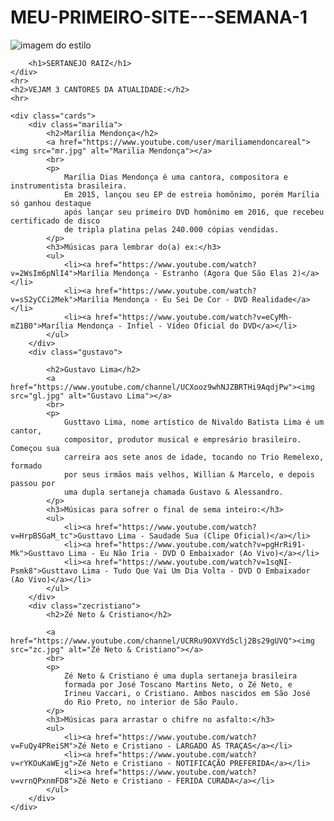 # MEU-PRIMEIRO-SITE---SEMANA-1
<!DOCTYPE html>
<html lang="pt-BR">
<head>
    <meta charset="UTF-8">
    <meta name="viewport" content="width=device-width, initial-scale=1.0">
    <title>Sertanejo é vida!</title>
    <link rel="stylesheet" href="estilo.css">
</head>
<body>
    <div class="title">
        <img src="title.jfif" alt="imagem do estilo">
    
        <h1>SERTANEJO RAIZ</h1>
    </div>
    <hr>
    <h2>VEJAM 3 CANTORES DA ATUALIDADE:</h2>
    <hr>
    
    <div class="cards">
        <div class="marilia">
            <h2>Marília Mendonça</h2>
            <a href="https://www.youtube.com/user/mariliamendoncareal"><img src="mr.jpg" alt="Marilia Mendonça"></a>
            <br>
            <p>
                Marília Dias Mendonça é uma cantora, compositora e instrumentista brasileira. 
                Em 2015, lançou seu EP de estreia homônimo, porém Marília só ganhou destaque 
                após lançar seu primeiro DVD homônimo em 2016, que recebeu certificado de disco
                de tripla platina pelas 240.000 cópias vendidas.
            </p>
            <h3>Músicas para lembrar do(a) ex:</h3>
            <ul>
                <li><a href="https://www.youtube.com/watch?v=2WsIm6pNlI4">Marília Mendonça - Estranho (Agora Que São Elas 2)</a></li>
                <li><a href="https://www.youtube.com/watch?v=sS2yCCi2Mek">Marília Mendonça - Eu Sei De Cor - DVD Realidade</a></li>
                <li><a href="https://www.youtube.com/watch?v=eCyMh-mZ1B0">Marília Mendonça - Infiel - Vídeo Oficial do DVD</a></li>
            </ul>
        </div>
        <div class="gustavo">
    
            <h2>Gustavo Lima</h2>           
            <a href="https://www.youtube.com/channel/UCXooz9whNJZBRTHi9AqdjPw"><img src="gl.jpg" alt="Gustavo Lima"></a>
            <br>
            <p>
                Gusttavo Lima, nome artístico de Nivaldo Batista Lima é um cantor,
                compositor, produtor musical e empresário brasileiro. Começou sua 
                carreira aos sete anos de idade, tocando no Trio Remelexo, formado 
                por seus irmãos mais velhos, Willian & Marcelo, e depois passou por 
                uma dupla sertaneja chamada Gustavo & Alessandro.
            </p>
            <h3>Músicas para sofrer o final de sema inteiro:</h3>
            <ul>
                <li><a href="https://www.youtube.com/watch?v=HrpBSGaM_tc">Gusttavo Lima - Saudade Sua (Clipe Oficial)</a></li>
                <li><a href="https://www.youtube.com/watch?v=pgHrRi91-Mk">Gusttavo Lima - Eu Não Iria - DVD O Embaixador (Ao Vivo)</a></li>
                <li><a href="https://www.youtube.com/watch?v=1sqNI-Psmk8">Gusttavo Lima - Tudo Que Vai Um Dia Volta - DVD O Embaixador (Ao Vivo)</a></li>
            </ul>
        </div>
        <div class="zecristiano">
            <h2>Zé Neto & Cristiano</h2>
            
            <a href="https://www.youtube.com/channel/UCRRu9OXVYd5clj2Bs29gUVQ"><img src="zc.jpg" alt="Zé Neto & Cristiano"></a>
            <br>
            <p>
                Zé Neto & Cristiano é uma dupla sertaneja brasileira
                formada por José Toscano Martins Neto, o Zé Neto, e 
                Irineu Vaccari, o Cristiano. Ambos nascidos em São José
                do Rio Preto, no interior de São Paulo.
            </p>
            <h3>Músicas para arrastar o chifre no asfalto:</h3>
            <ul>
                <li><a href="https://www.youtube.com/watch?v=FuQy4PReiSM">Zé Neto e Cristiano - LARGADO ÀS TRAÇAS</a></li>
                <li><a href="https://www.youtube.com/watch?v=rYKOuKaWEjg">Zé Neto e Cristiano - NOTIFICAÇÃO PREFERIDA</a></li>
                <li><a href="https://www.youtube.com/watch?v=vrnQPxnmFD8">Zé Neto e Cristiano - FERIDA CURADA</a></li>
            </ul>
        </div>
    </div>
    

</body>
</html>
